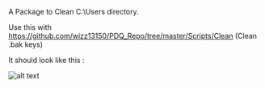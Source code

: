 A Package to Clean C:\Users directory.

Use this with https://github.com/wizz13150/PDQ_Repo/tree/master/Scripts/Clean (Clean .bak keys)

It should look like this :

![alt text](https://github.com/wizz13150/PDQ_Repo/blob/master/Scripts/Clean/Clean.png)
